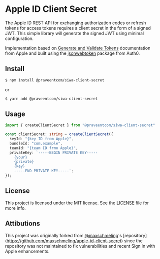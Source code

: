 # Apple ID Client Secret

The Apple ID REST API for exchanging authorization codes or refresh tokens for access tokens requires a client secret in the form of a signed JWT. This simple library will generate the signed JWT using minimal configuration.

Implementation based on [Generate and Validate Tokens](https://developer.apple.com/documentation/sign_in_with_apple/generate_and_validate_tokens) documentation from Apple and built using the [jsonwebtoken](https://www.npmjs.com/package/jsonwebtoken) package from Auth0.

## Install

```bash
$ npm install @praveentcom/siwa-client-secret
```

or

```bash
$ yarn add @praveentcom/siwa-client-secret
```

## Usage

```typescript
import { createClientSecret } from "@praveentcom/siwa-client-secret"

const clientSecret: string = createClientSecret({
  keyId: "{key ID from Apple}",
  bundleId: "com.example",
  teamId: "{team ID frmo Apple}",
  privateKey: `-----BEGIN PRIVATE KEY-----
    {your}
    {private}
    {key}
    -----END PRIVATE KEY-----`;
});
```

## License

This project is licensed under the MIT license. See the [LICENSE](LICENSE) file for more info.

## Attibutions

This project was originally forked from [@maxschmeling](https://github.com/maxschmeling)'s [repository] (https://github.com/maxschmeling/apple-id-client-secret) since the repository was not maintained to fix vulnerabilities and recent Sign in with Apple enhancements.
